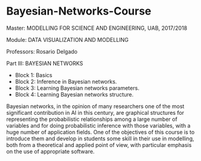 # Bayesian-Networks-Course

Master:	MODELLING	FOR	SCIENCE	AND	
ENGINEERING, UAB, 2017/2018

Module:	DATA	VISUALIZATION	AND	MODELLING

Professors: Rosario Delgado

Part III:	BAYESIAN	NETWORKS

* Block	1:	Basics
* Block	2:	Inference	in	Bayesian	networks.
* Block	3:	Learning	Bayesian	networks	parameters.
* Block	4:	Learning	Bayesian	networks	structure.

Bayesian networks, in the opinion of many researchers one of the most significant contribution in AI in this century, 
are graphical structures for representing the probabilistic relationships among a large number of variables and for doing 
probabilistic inference with those variables, with a huge number of application fields. One of the objectives of this course 
is to introduce them and develop in students some skill in their use in modelling, both from a theoretical and applied point of view, 
with particular emphasis on the use of appropriate software.
